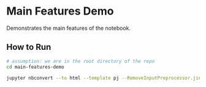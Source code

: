 # Main Features Demo

Demonstrates the main features of the notebook.

## How to Run

```sh
# assumption: we are in the root directory of the repo
cd main-features-demo

jupyter nbconvert --to html --template pj --RemoveInputPreprocessor.jinja=0 .\main-features-demo.ipynb
```
